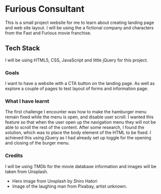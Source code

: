 # Furious Consultant

This is a small project website for me to learn about creating landing page and web site layout. I will be using the a fictional company and characters from the Fast and Furious movie franchise. 

## Tech Stack

I will be using HTML5, CSS, JavaScript and little jQuery for this project.

### Goals

I want to have a website with a CTA button on the landing page. As well as explore a couple of pages to test layout of forms and information page.

### What I have learnt

The first challenge I encounter was how to make the hamburger menu remain fixed while the menu is open, and disable user scroll. I wanted this feature so that when the user open up the navigation menu they will not be able to scroll the rest of the content. After some research, I found the solution, which was to place the body element of the HTML to be fixed. I achieved this using jQuery as I had already set up toggle for the opening and closing of the burger menu.

### Credits

I will be using TMDb for the movie database information and images will be taken from Unsplash.
- Hero image from Unsplash by Shiro Hatori
- Image of the laughing man from Pixabay, artist unknown.